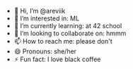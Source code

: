- 👋 Hi, I’m @areviik
- 👀 I’m interested in: ML
- 🌱 I’m currently learning: at 42 school
- 💞️ I’m looking to collaborate on: hmmm
- 📫 How to reach me: please don't
- 😄 Pronouns: she/her
- ⚡ Fun fact: I love black coffee

<!---
areviik/areviik is a ✨ special ✨ repository because its `README.md` (this file) appears on your GitHub profile.
You can click the Preview link to take a look at your changes.
--->
